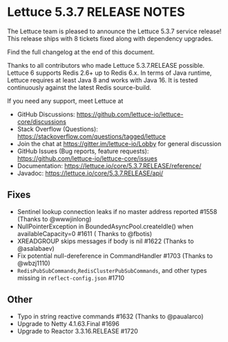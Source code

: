 Lettuce 5.3.7 RELEASE NOTES
===========================

The Lettuce team is pleased to announce the Lettuce 5.3.7 service release!
This release ships with 8 tickets fixed along with dependency upgrades.

Find the full changelog at the end of this document.

Thanks to all contributors who made Lettuce 5.3.7.RELEASE possible. Lettuce 6 supports
Redis 2.6+ up to Redis 6.x. In terms of Java runtime, Lettuce requires at least Java 8 and
works with Java 16. It is tested continuously against the latest Redis source-build.

If you need any support, meet Lettuce at

* GitHub Discussions: https://github.com/lettuce-io/lettuce-core/discussions
* Stack Overflow (Questions): https://stackoverflow.com/questions/tagged/lettuce
* Join the chat at https://gitter.im/lettuce-io/Lobby for general discussion
* GitHub Issues (Bug reports, feature
  requests): https://github.com/lettuce-io/lettuce-core/issues
* Documentation: https://lettuce.io/core/5.3.7.RELEASE/reference/
* Javadoc: https://lettuce.io/core/5.3.7.RELEASE/api/

Fixes
-----

* Sentinel lookup connection leaks if no master address reported #1558 (Thanks to
  @wwwjinlong)
* NullPointerException in BoundedAsyncPool.createIdle() when availableCapacity=0 #1611 (
  Thanks to @fbotis)
* XREADGROUP skips messages if body is nil #1622 (Thanks to @asalabaev)
* Fix potential null-dereference in CommandHandler #1703 (Thanks to @wbzj1110)
* `RedisPubSubCommands`,`RedisClusterPubSubCommands`, and other types missing
  in `reflect-config.json` #1710

Other
-----

* Typo in string reactive commands #1632 (Thanks to @paualarco)
* Upgrade to Netty 4.1.63.Final #1696
* Upgrade to Reactor 3.3.16.RELEASE #1720

